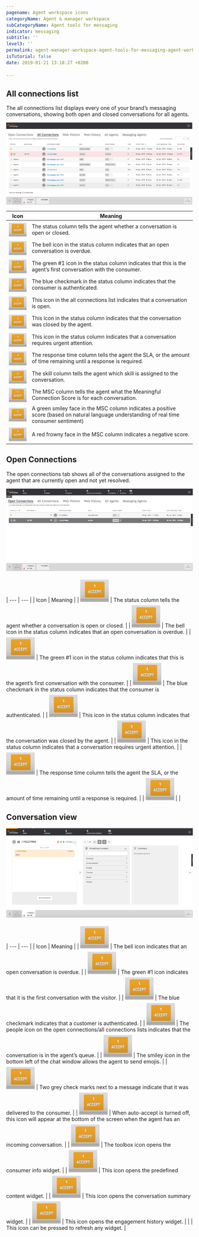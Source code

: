 ```yaml
---
pagename: Agent workspace icons
categoryName: Agent & manager workspace
subCategoryName: Agent tools for messaging
indicator: messaging
subtitle: ''
level3: ''
permalink: agent-manager-workspace-agent-tools-for-messaging-agent-workspace-icons.html
isTutorial: false
date: 2019-01-21 13:18:27 +0200

---
```


## All connections list

The all connections list displays every one of your brand’s messaging conversations, showing both open and closed conversations for all agents.

![](/img/wsicons1.png)

| Icon | Meaning |
| --- | --- |
| <img src="img/wsicons/accept.png" /> | The status column tells the agent whether a conversation is open or closed.  |
| <img src="img/wsicons/accept.png" /> | The bell icon in the status column indicates that an open conversation is overdue.  |
| <img src="img/wsicons/accept.png" /> | The green #1 icon in the status column indicates that this is the agent’s first conversation with the consumer.  |
| <img src="img/wsicons/accept.png" /> | The blue checkmark in the status column indicates that the consumer is authenticated.  |
| <img src="img/wsicons/accept.png" /> | This icon in the all connections list indicates that a conversation is open.  |
| <img src="img/wsicons/accept.png" /> | This icon in the status column indicates that the conversation was closed by the agent.  |
| <img src="img/wsicons/accept.png" /> | This icon in the status column indicates that a conversation requires urgent attention.  |
| <img src="img/wsicons/accept.png" /> | The response time column tells the agent the SLA, or the amount of time remaining until a response is required. |
| <img src="img/wsicons/accept.png" /> | The skill column tells the agent which skill is assigned to the conversation.   |
| <img src="img/wsicons/accept.png" /> | The MSC column tells the agent what the Meaningful Connection Score is for each conversation.  |
| <img src="img/wsicons/accept.png" /> | A green smiley face in the MSC column indicates a positive score (based on natural language understanding of real time consumer sentiment)   |
| <img src="img/wsicons/accept.png" /> | A red frowny face in the MSC column indicates a negative score.  |

## Open Connections

The open connections tab shows all of the conversations assigned to the agent that are currently open and not yet resolved.

![](/img/wsicons2.png)

| --- | --- |
| Icon | Meaning |
| <img src="img/wsicons/accept.png" /> | The status column tells the agent whether a conversation is open or closed.  |
| <img src="img/wsicons/accept.png" /> | The bell icon in the status column indicates that an open conversation is overdue.  |
| <img src="img/wsicons/accept.png" /> | The green #1 icon in the status column indicates that this is the agent’s first conversation with the consumer.  |
| <img src="img/wsicons/accept.png" /> | The blue checkmark in the status column indicates that the consumer is authenticated.  |
| <img src="img/wsicons/accept.png" /> | This icon in the status column indicates that the conversation was closed by the agent.  |
| <img src="img/wsicons/accept.png" /> | This icon in the status column indicates that a conversation requires urgent attention.  |
| <img src="img/wsicons/accept.png" /> | The response time column tells the agent the SLA, or the amount of time remaining until a response is required. |
| <img src="img/wsicons/accept.png" /> |  |

## Conversation view

![](/img/wsicons3.png)

| --- | --- |
| Icon | Meaning |
| <img src="img/wsicons/accept.png" /> | The bell icon indicates that an open conversation is overdue.  |
| <img src="img/wsicons/accept.png" /> | The green #1 icon indicates that it is the first conversation with the visitor.  |
| <img src="img/wsicons/accept.png" /> | The blue checkmark indicates that a customer is authenticated.  |
| <img src="img/wsicons/accept.png" /> | The people icon on the open connections/all connections lists indicates that the conversation is in the agent’s queue. |
| <img src="img/wsicons/accept.png" /> | The smiley icon in the bottom left of the chat window allows the agent to send emojis.  |
| <img src="img/wsicons/accept.png" /> | Two grey check marks next to a message indicate that it was delivered to the consumer.  |
| <img src="img/wsicons/accept.png" /> | When auto-accept is turned off, this icon will appear at the bottom of the screen when the agent has an incoming conversation. |
| <img src="img/wsicons/accept.png" /> | The toolbox icon opens the consumer info widget.  |
| <img src="img/wsicons/accept.png" /> | This icon opens the predefined content widget.  |
| <img src="img/wsicons/accept.png" /> | This icon opens the conversation summary widget.  |
| <img src="img/wsicons/accept.png" /> | This icon opens the engagement history widget.  |
|  | This icon can be pressed to refresh any widget.  |
